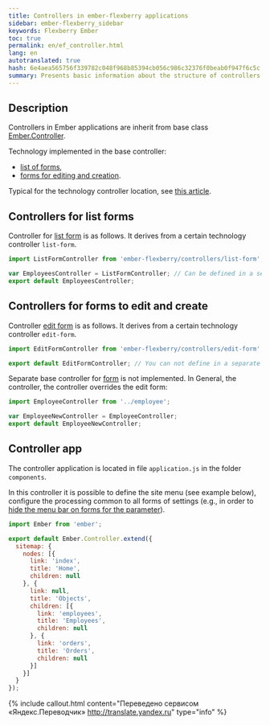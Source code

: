 ```yaml
--- 
title: Controllers in ember-flexberry applications 
sidebar: ember-flexberry_sidebar 
keywords: Flexberry Ember 
toc: true 
permalink: en/ef_controller.html 
lang: en 
autotranslated: true 
hash: 6e4aea565756f339782c048f968b85394cb056c986c32376f0beab0f947f6c5c 
summary: Presents basic information about the structure of controllers in ember-flexberry applications. 
--- 
```


## Description 

Controllers in Ember applications are inherit from base class [Ember.Controller](http://emberjs.com/api/classes/Ember.Controller.html). 

Technology implemented in the base controller: 

* [list of forms](ef_forms.html), 
* [forms for editing and creation](ef_edit-form.html). 

Typical for the technology controller location, see [this article](ef_router.html). 

## Controllers for list forms 
Controller for [list form](ef_forms.html) is as follows. It derives from a certain technology controller `list-form`. 

```javascript
import ListFormController from 'ember-flexberry/controllers/list-form';

var EmployeesController = ListFormController; // Can be defined in a separate variable. 
export default EmployeesController;
``` 

## Controllers for forms to edit and create 
Controller [edit form](ef_edit-form.html) is as follows. It derives from a certain technology controller `edit-form`. 

```javascript
import EditFormController from 'ember-flexberry/controllers/edit-form';

export default EditFormController; // You can not define in a separate variable. 
``` 

Separate base controller for [form](ef_edit-form.html) is not implemented. In General, the controller, the controller overrides the edit form: 

```javascript
import EmployeeController from '../employee';

var EmployeeNewController = EmployeeController;
export default EmployeeNewController;
``` 

## Controller app 
The controller application is located in file `application.js` in the folder `components`. 

In this controller it is possible to define the site menu (see example below), configure the processing common to all forms of settings (e.g., in order to [hide the menu bar on forms for the parameter](ef_show-ember-form-in-frame.html)). 

```javascript
import Ember from 'ember';

export default Ember.Controller.extend({
  sitemap: {
    nodes: [{
      link: 'index',
      title: 'Home',
      children: null
    }, {
      link: null,
      title: 'Objects',
      children: [{
        link: 'employees',
        title: 'Employees',
        children: null
      }, {
        link: 'orders',
        title: 'Orders',
        children: null
      }]
    }]
  }
});
``` 



{% include callout.html content="Переведено сервисом «Яндекс.Переводчик» <http://translate.yandex.ru>" type="info" %}